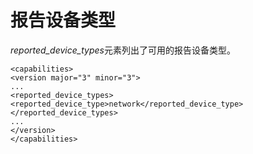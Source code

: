 # 报告设备类型

*reported\_device\_types*元素列出了可用的报告设备类型。

             
    <capabilities>
    <version major="3" minor="3">
    ...
    <reported_device_types>
    <reported_device_type>network</reported_device_type>
    </reported_device_types>
    ...
    </version>
    </capabilities>
             
          

